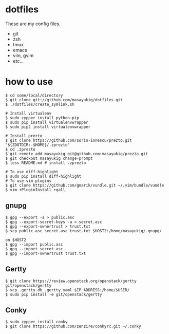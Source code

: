 dotfiles
========

These are my config files.

- git
- zsh
- tmux
- emacs
- vim, gvim
- etc...

how to use
==========

    $ cd some/local/directory
    $ git clone git://github.com/masayukig/dotfiles.git
    $ ./dotfiles/create_symlink.sh

    # Install virtualenv
    $ sudo zypper install python-pip
    $ sudo pip install virtualenvwrapper
    $ sudo pip2 install virtualenvwrapper

    # Install prezto
    $ git clone https://github.com/sorin-ionescu/prezto.git "${ZDOTDIR:-$HOME}/.zprezto"
    $ cd .zprezto
    $ git remote add masayukig git@github.com:masayukig/prezto.git
    $ git checkout masayukig change-prompt
    $ less README.md # install .zprezto

    # To use diff-highlight
    $ sudo pip install diff-highlight
    # To use vim plugins
    $ git clone https://github.com/gmarik/vundle.git ~/.vim/bundle/vundle
    $ vim +PluginInstall +qall

gnupg
-----

    $ gpg --export -a > public.asc
    $ gpg --export-secret-keys -a > secret.asc
    $ gpg --export-ownertrust > trust.txt
    $ scp public.asc secret.asc trust.txt $HOST2:/home/masayukig/.gnupg/

    on $HOST2
    $ gpg --import public.asc
    $ gpg --import secret.asc
    $ gpg --import-ownertrust trust.txt

Gertty
------

    $ git clone https://review.openstack.org/openstack/gertty git/openstack/gertty
    $ scp .gertty.db .gertty.yaml $IP_ADDRESS:/home/$USER/
    $ sudo pip install -e git/openstack/gertty

Conky
-----

    $ sudo zypper install conky
    $ git clone https://github.com/zenzire/conkyrc.git ~/.conky
